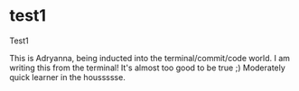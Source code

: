 test1
=====

Test1

This is Adryanna, being inducted into the terminal/commit/code world.
I am writing this from the terminal!
It's almost too good to be true ;)
Moderately quick learner in the houssssse.
